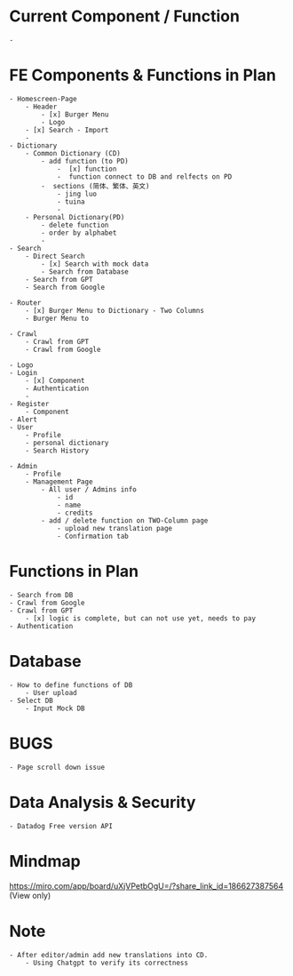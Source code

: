 # Current Component / Function

    - 

# FE Components & Functions in Plan

    - Homescreen-Page
        - Header
            - [x] Burger Menu
            - Logo
        - [x] Search - Import
        - 
    - Dictionary
        - Common Dictionary (CD)
            - add function (to PD)
                -  [x] function
                -  function connect to DB and relfects on PD
            -  sections (简体、繁体、英文)
                - jing luo
                - tuina
                - 
        - Personal Dictionary(PD)
            - delete function
            - order by alphabet
            - 
    - Search
        - Direct Search
            - [x] Search with mock data
            - Search from Database
        - Search from GPT
        - Search from Google

    - Router
        - [x] Burger Menu to Dictionary - Two Columns
        - Burger Menu to 

    - Crawl
        - Crawl from GPT
        - Crawl from Google
    
    - Logo
    - Login
        - [x] Component
        - Authentication
        - 
    - Register
        - Component
    - Alert
    - User
        - Profile
        - personal dictionary
        - Search History
           
    - Admin
        - Profile
        - Management Page
            - All user / Admins info
                - id
                - name
                - credits
            - add / delete function on TWO-Column page
                - upload new translation page
                - Confirmation tab

# Functions in Plan

    - Search from DB
    - Crawl from Google
    - Crawl from GPT
        - [x] logic is complete, but can not use yet, needs to pay
    - Authentication

# Database

    - How to define functions of DB
        - User upload
    - Select DB
        - Input Mock DB

# BUGS

    - Page scroll down issue

# Data Analysis & Security

    - Datadog Free version API 

# Mindmap

https://miro.com/app/board/uXjVPetbOgU=/?share_link_id=186627387564 (View only)

# Note

    - After editor/admin add new translations into CD. 
        - Using Chatgpt to verify its correctness
